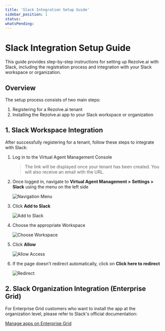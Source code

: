 ```yaml
---
title: 'Slack Integration Setup Guide'
sidebar_position: 1
status: 
whatsPending: 
---
```


# Slack Integration Setup Guide

This guide provides step-by-step instructions for setting up Rezolve.ai with Slack, including the registration process and integration with your Slack workspace or organization.

## Overview

The setup process consists of two main steps:
1. Registering for a Rezolve.ai tenant
2. Installing the Rezolve.ai app to your Slack workspace or organization

## 1. Slack Workspace Integration

After successfully registering for a tenant, follow these steps to integrate with Slack:

1. Log in to the Virtual Agent Management Console
   > The link will be displayed once your tenant has been created. You will also receive an email with the URL.

2. Once logged in, navigate to **Virtual Agent Management > Settings > Slack** using the menu on the left side

   ![Navigation Menu](/img/reference/images/Slack-signup-process-2_page2_2.png)

3. Click **Add to Slack**

   ![Add to Slack](/img/reference/images/Slack-signup-process-2_page3_2.png)

4. Choose the appropriate Workspace

   ![Choose Workspace](/img/reference/images/Slack-signup-process-2_page3_3.png)

5. Click **Allow**

   ![Allow Access](/img/reference/images/Slack-signup-process-2_page3_4.png)

6. If the page doesn't redirect automatically, click on **Click here to redirect**

   ![Redirect](/img/reference/images/Slack-signup-process-2_page3_5.png)

## 2. Slack Organization Integration (Enterprise Grid)

For Enterprise Grid customers who want to install the app at the organization level, please refer to Slack's official documentation:

[Manage apps on Enterprise Grid](https://slack.com/help/articles/360000281563-Manage-apps-on-Enterprise-Grid#install-an-app-at-the-org-level)

